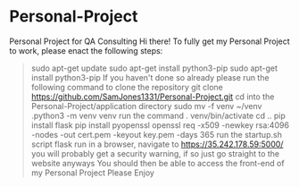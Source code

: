 # Personal-Project
Personal Project for QA Consulting
Hi there! To fully get my Personal Project to work, please enact the following steps:
>sudo apt-get update
>sudo apt-get install python3-pip
>sudo apt-get install python3-pip
>If you haven't done so already please run the following command to clone the repository
>git clone https://github.com/SamJones1331/Personal-Project.git
>cd into the Personal-Project/application directory
>sudo mv -f venv ~/venv
.python3 -m venv venv
>run the command . venv/bin/activate
>cd ..
>pip install flask
>pip install pyopenssl
>openssl req -x509 -newkey rsa:4096 -nodes -out cert.pem -keyout key.pem -days 365
>run the startup.sh script
>flask run
>in a browser, navigate to https://35.242.178.59:5000/
>you will probably get a security warning, if so just go straight to the website anyways
>You should then be able to access the front-end of my Personal Project
>Please Enjoy
